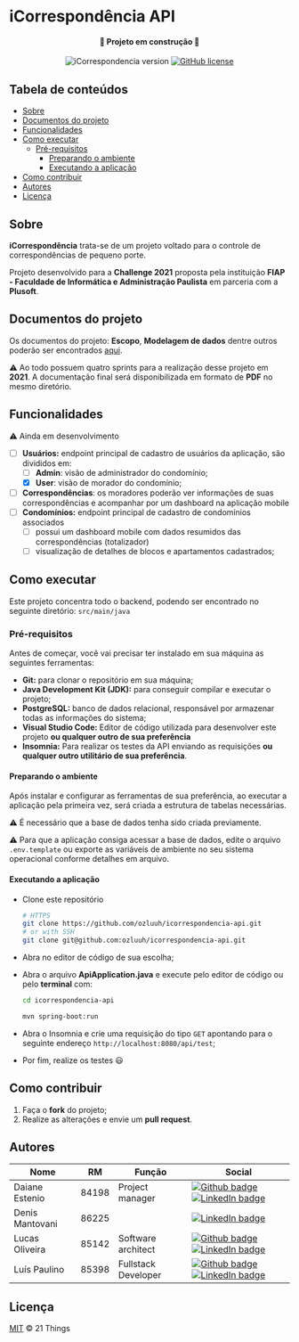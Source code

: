 # iCorrespondência API

<div align="center">
<h4>&#x1F6A7; Projeto em construção &#x1F6A7;</h4>

<p>
<img alt="iCorrespondencia version" src="https://img.shields.io/static/v1?label=version&message=0.9-alpha&color=blue&style=flat-square" />

<a href="https://github.com/ozluuh/icorrespondencia-api/blob/main/LICENSE">
    <img alt="GitHub license" src="https://img.shields.io/github/license/ozluuh/icorrespondencia-api?style=flat-square" />
</a>
</p>
</div>

## Tabela de conteúdos

-   [Sobre](#sobre)
-   [Documentos do projeto](#documentos-do-projeto)
-   [Funcionalidades](#funcionalidades)
-   [Como executar](#como-executar)
    -   [Pré-requisitos](#pré-requisitos)
        -   [Preparando o ambiente](#preparando-o-ambiente)
        -   [Executando a aplicação](#executando-a-aplicação)
-   [Como contribuir](#como-contribuir)
-   [Autores](#autores)
-   [Licença](#licença)

## Sobre

**iCorrespondência** trata-se de um projeto voltado para o controle de correspondências de pequeno porte.

Projeto desenvolvido para a **Challenge 2021** proposta pela instituição **FIAP - Faculdade de Informática e Administração Paulista** em parceria com a **Plusoft**.

## Documentos do projeto

Os documentos do projeto: **Escopo**, **Modelagem de dados** dentre outros poderão ser encontrados [aqui](docs/README.md).

:warning: Ao todo possuem quatro sprints para a realização desse projeto em **2021**. A documentação final será disponibilizada em formato de **PDF** no mesmo diretório.

## Funcionalidades

:warning: Ainda em desenvolvimento

-   [ ] **Usuários:** endpoint principal de cadastro de usuários da aplicação, são divididos em:
    -   [ ] **Admin**: visão de administrador do condomínio;
    -   [x] **User**: visão de morador do condomínio;
-   [ ] **Correspondências**: os moradores poderão ver informações de suas correspondências e acompanhar por um dashboard na aplicação mobile
-   [ ] **Condomínios:** endpoint principal de cadastro de condomínios associados
    -   [ ] possui um dashboard mobile com dados resumidos das correspondências (totalizador)
    -   [ ] visualização de detalhes de blocos e apartamentos cadastrados;

## Como executar

Este projeto concentra todo o backend, podendo ser encontrado no seguinte diretório: `src/main/java`

### Pré-requisitos

Antes de começar, você vai precisar ter instalado em sua máquina as seguintes ferramentas:

-   **Git:** para clonar o repositório em sua máquina;
-   **Java Development Kit (JDK):** para conseguir compilar e executar o projeto;
-   **PostgreSQL:** banco de dados relacional, responsável por armazenar todas as informações do sistema;
-   **Visual Studio Code:** Editor de código utilizada para desenvolver este projeto **ou qualquer outro de sua preferência**
-   **Insomnia:** Para realizar os testes da API enviando as requisições **ou qualquer outro utilitário de sua preferência**.

#### Preparando o ambiente

Após instalar e configurar as ferramentas de sua preferência, ao executar a aplicação pela primeira vez, será criada a estrutura de tabelas necessárias.

:warning: É necessário que a base de dados tenha sido criada previamente.

:warning: Para que a aplicação consiga acessar a base de dados, edite o arquivo `.env.template` ou exporte as variáveis de ambiente no seu sistema operacional conforme detalhes em arquivo.

#### Executando a aplicação

-   Clone este repositório
    ```bash
    # HTTPS
    git clone https://github.com/ozluuh/icorrespondencia-api.git
    # or with SSH
    git clone git@github.com:ozluuh/icorrespondencia-api.git
    ```
-   Abra no editor de código de sua escolha;
-   Abra o arquivo **ApiApplication.java** e execute pelo editor de código ou pelo **terminal** com:

    ```bash
    cd icorrespondencia-api

    mvn spring-boot:run
    ```

-   Abra o Insomnia e crie uma requisição do tipo `GET` apontando para o seguinte endereço `http://localhost:8080/api/test`;
-   Por fim, realize os testes &#x1F603;

## Como contribuir

1. Faça o **fork** do projeto;
2. Realize as alterações e envie um **pull request**.

## Autores

| Nome | RM | Função | Social |
| - | - | - | - |
| Daiane Estenio  | 84198 | Project manager     | [![Github badge](https://img.shields.io/badge/-daianeestenio-black?style=flat-square&logo=Github&logoColor=white&link=https://github.com/daianeestenio)](https://github.com/daianeestenio) [![LinkedIn badge](https://img.shields.io/badge/-daianeestenio-blue?style=flat-square&logo=Linkedin&logoColor=white&link=https://linkedin.com/in/daiane-estenio-85aba4182)](https://linkedin.com/in/daiane-estenio-85aba4182) |
| Denis Mantovani | 86225 |                     | [![LinkedIn badge](https://img.shields.io/badge/-denismantovani-blue?style=flat-square&logo=Linkedin&logoColor=white&link=https://linkedin.com/in/denis-mantovani)](https://linkedin.com/in/denis-mantovani) |
| Lucas Oliveira  | 85142 | Software architect  | [![Github badge](https://img.shields.io/badge/-Lukinhas08-black?style=flat-square&logo=Github&logoColor=white&link=https://github.com/Lukinhas08)](https://github.com/Lukinhas08) [![LinkedIn badge](https://img.shields.io/badge/-lucasoliveira-blue?style=flat-square&logo=Linkedin&logoColor=white&link=https://linkedin.com/in/lucas-oliveira-bba345198)](https://linkedin.com/in/lucas-oliveira-bba345198) |
| Luís Paulino    | 85398 | Fullstack Developer | [![Github badge](https://img.shields.io/badge/-ozluuh-black?style=flat-square&logo=Github&logoColor=white&link=https://github.com/ozluuh)](https://github.com/ozluuh) [![LinkedIn badge](https://img.shields.io/badge/-ozluuh-blue?style=flat-square&logo=Linkedin&logoColor=white&link=https://linkedin.com/in/ozluuh)](https://linkedin.com/in/ozluuh) |

## Licença

[MIT](./LICENSE) &copy; 21 Things

